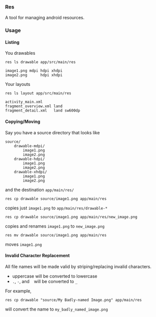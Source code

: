 ### Res

A tool for managing android resources.

### Usage

#### Listing

You drawables
```
res ls drawable app/src/main/res

image1.png mdpi hdpi xhdpi
image2.png      hdpi xhdpi
```

Your layouts
```
res ls layout app/src/main/res

activity_main.xml
fragment_overview.xml land
fragment_detail.xml   land sw600dp
```

#### Copying/Moving

Say you have a source directory that looks like
```
source/
    drawable-mdpi/
        image1.png
        image2.png
    drawable-hdpi/
        image1.png
        image2.png
    drawable-xhdpi/
        image1.png
        image2.png
```

and the destination `app/main/res/`

```
res cp drawable source/image1.png app/main/res
```
copies just `image1.png` to `app/main/res/drawable-*`

```
res cp drawable source/image1.png app/main/res/new_image.png
```
copies and renames `image1.png` to `new_image.png`


```
res mv drawable source/image1.png app/main/res
```
moves `image1.png`

#### Invalid Character Replacement

All file names will be made valid by striping/replacing invalid characters.

* uppercase will be converted to lowercase
* `.`, `-`, and ` ` will be converted to `_`

For example,
```
res cp drawable "source/My Badly-named Image.png" app/main/res
```
will convert the name to `my_badly_named_image.png` 
